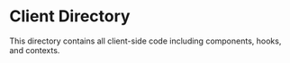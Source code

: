 # Client Directory
This directory contains all client-side code including components, hooks, and contexts.
